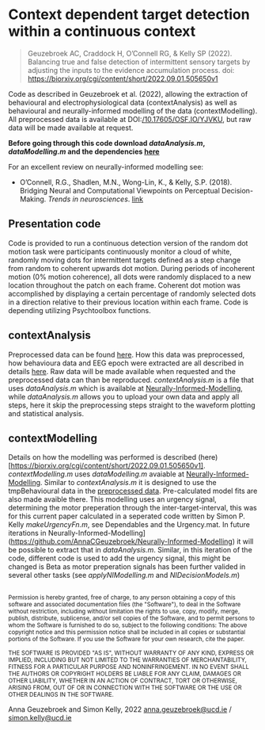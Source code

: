 # Context dependent target detection within a continuous context
> Geuzebroek AC, Craddock H, O’Connell RG, &amp; Kelly SP (2022). Balancing true and false detection of intermittent sensory targets by adjusting the inputs to the evidence accumulation process. doi: https://biorxiv.org/cgi/content/short/2022.09.01.505650v1

Code as described in Geuzebroek et al. (2022), allowing the extraction of behavioural and electrophysiological data (contextAnalysis) as well as behavioural and neurally-informed modelling of the data (contextModelling). All preprocessed data is available at DOI:[/10.17605/OSF.IO/YJVKU](https://osf.io/yjvku/?view_only=7ed5aee5d09a4d5ca13de1ba169b0588), but raw data will be made available at request. 

**Before going through this code download *dataAnalysis.m*, *dataModelling.m* and the dependencies [here](https://github.com/AnnaCGeuzebroek/Neurally-Informed-Modelling)**

For an excellent review on neurally-informed modelling see:

- O’Connell, R.G., Shadlen, M.N., Wong-Lin, K., & Kelly, S.P. (2018). Bridging Neural and Computational Viewpoints on Perceptual Decision-Making. *Trends in neurosciences*. [link](https://www.sciencedirect.com/science/article/pii/S0166223618301668)

## Presentation code
Code is provided to run a continuous detection version of the random dot motion task were participants continuously monitor a cloud of white, randomly moving dots for intermittent targets defined as a step change from random to coherent upwards dot motion. During periods of incoherent motion (0% motion coherence), all dots were randomly displaced to a new location throughout the patch on each frame. Coherent dot motion was accomplished by displaying a certain percentage of randomly selected dots in a direction relative to their previous location within each frame. Code is depending utilizing Psychtoolbox functions. 

## contextAnalysis
Preprocessed data can be found [here](https://osf.io/yjvku/?view_only=7ed5aee5d09a4d5ca13de1ba169b0588). How this data was preprocessed, how behavioura data and EEG epoch were extracted are all described in details [here](https://biorxiv.org/cgi/content/short/2022.09.01.505650v1). Raw data will be made available when requested and the preprocessed data can than be reproduced. *contextAnalysis.m* is a file that uses *dataAnalysis.m* which is available at [Neurally-Informed-Modelling](https://github.com/AnnaCGeuzebroek/Neurally-Informed-Modelling), while *dataAnalysis.m* allows you to upload your own data and apply all steps, here it skip the preprocessing steps straight to the waveform plotting and statistical analysis. 

## contextModelling
Details on how the modelling was performed is described (here)[https://biorxiv.org/cgi/content/short/2022.09.01.505650v1]. *contextModelling.m* uses *dataModelling.m* avaiable at [Neurally-Informed-Modelling](https://github.com/AnnaCGeuzebroek/Neurally-Informed-Modelling). Similar to *contextAnalysis.m* it is designed to use the tmpBehavioural data in the [preprocessed data](https://osf.io/yjvku/?view_only=7ed5aee5d09a4d5ca13de1ba169b0588). Pre-calculated model fits are also made avaible there. This modelling uses an urgency signal, determining the motor preperation through the inter-target-interval, this was for this current paper calculated in a seperated code written by Simon P. Kelly *makeUrgencyFn.m*, see Dependables and the Urgency.mat. In future iterations in Neurally-Informed-Modelling](https://github.com/AnnaCGeuzebroek/Neurally-Informed-Modelling) it will be possible to extract that in *dataAnalysis.m*. Similar, in this iteration of the code, different code is used to add the urgency signal, this might be changed is Beta as motor preperation signals has been further valided in several other tasks (see *applyNIModelling.m* and *NIDecisionModels.m*)

##
<sup>Permission is hereby granted, free of charge, to any person obtaining a copy of this software and associated documentation files (the "Software"), to deal in the Software without restriction, including without limitation the rights to use, copy, modify, merge, publish, distribute, sublicense, and/or sell copies of the Software, and to permit persons to whom the Software is furnished to do so, subject to the following conditions: The above copyright notice and this permission notice shall be included in all copies or substantial portions of the Software. If you use the Software for your own research, cite the paper.</sup>

<sup>THE SOFTWARE IS PROVIDED "AS IS", WITHOUT WARRANTY OF ANY KIND, EXPRESS OR IMPLIED, INCLUDING BUT NOT LIMITED TO THE WARRANTIES OF MERCHANTABILITY, FITNESS FOR A PARTICULAR PURPOSE AND NONINFRINGEMENT. IN NO EVENT SHALL THE AUTHORS OR COPYRIGHT HOLDERS BE LIABLE FOR ANY CLAIM, DAMAGES OR OTHER LIABILITY, WHETHER IN AN ACTION OF CONTRACT, TORT OR OTHERWISE, ARISING FROM, OUT OF OR IN CONNECTION WITH THE SOFTWARE OR THE USE OR OTHER DEALINGS IN THE SOFTWARE.</sup>

Anna Geuzebroek and Simon Kelly, 2022
anna.geuzebroek@ucd.ie / simon.kelly@ucd.ie
